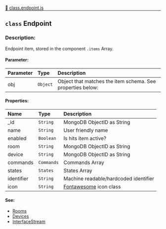 <div class="mb-0">
    🔗 <a class="source-code" target="_blank"
        href="https://github.com/OpenHausIO/backend/blob/dev&#x2F;components&#x2F;endpoints&#x2F;class.endpoint.js">class.endpoint.js</a>
</div>
<hr style="margin: 0 !important" />

<!-- CLASS -->

<!-- GENERAL -->
## `class` Endpoint 
### Description:

Endpoint item, stored in the component `.items` Array.

<!-- GENERAL -->

<!-- PARAMETER -->
#### Parameter:
| Parameter | Type       | Description    |
| :-------- | :--------- |:------------- |
| obj | `Object` |  Object that matches the item schema. See properties below: |
<!-- PARAMETER -->

<!-- PROPERTIES -->
#### Properties:
| Name | Type | Description |
| :---- | :-------- | :----------- |
| _id | `String` | MongoDB ObjectID as String |
| name | `String` | User friendly name |
| enabled | `Boolean` | Is hits item active? |
| room | `String` | MongoDB ObjectID as String |
| device | `String` | MongoDB ObjectID as String |
| commands | `Commands` | Commands Array |
| states | `States` | States Array |
| identifier | `String` | Machine readable/hardcoded identifier |
| icon | `String` | [Fontawesome](https://fontawesome.com/) icon class |
<!-- PROPERTIES -->

<!-- EVENTS -->
<!-- EVENTS -->

<!-- EXAMPLES -->
<!-- EXAMPLES -->

<!-- LINKS -->
#### See:
- [Rooms](/backend/components/rooms/)<br />
- [Devices](/backend/components/devices/)<br />
- [InterfaceStream](/backend/components/devices/class.interfaceStream.js)<br />
<!-- LINKS -->

<!-- CLASS -->



<!-- METHODS -->
<!-- METHODS -->



<!-- DESCRIPTION -->
<!-- DESCRIPTION -->